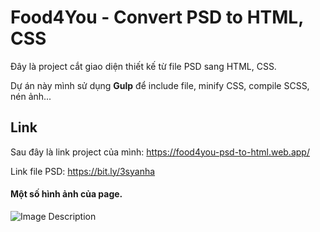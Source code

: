 # Food4You - Convert PSD to HTML, CSS
Đây là project cắt giao diện thiết kế từ file PSD sang HTML, CSS. 

Dự án này mình sử dụng **Gulp** để include file, minify CSS, compile SCSS, nén ảnh...
## Link
Sau đây là link project của mình: https://food4you-psd-to-html.web.app/

Link file PSD: https://bit.ly/3syanha

#### Một số hình ảnh của page.
![Image Description](https://res.cloudinary.com/dsd9cchvp/image/upload/v1610871336/Screen%20Picture%20project/2021-01-17_2_oukonc.png)
